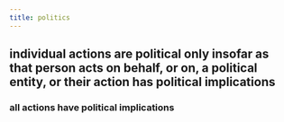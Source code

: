 ```yaml
---
title: politics
---
```


## individual actions are political only insofar as that person acts on behalf, or on, a political entity, or their action has political implications
### all actions have political implications
